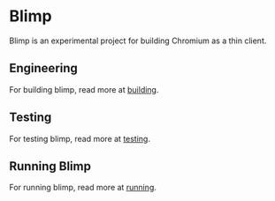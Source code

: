 # Blimp

Blimp is an experimental project for building Chromium as a thin client.

## Engineering

For building blimp, read more at [building](docs/build.md).

## Testing

For testing blimp, read more at [testing](docs/test.md).

## Running Blimp

For running blimp, read more at [running](docs/running.md).